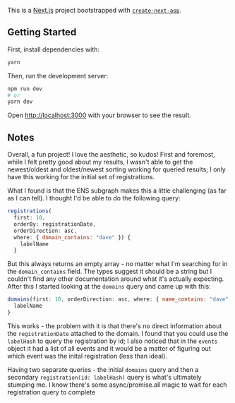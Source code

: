 This is a [Next.js](https://nextjs.org/) project bootstrapped with [`create-next-app`](https://github.com/vercel/next.js/tree/canary/packages/create-next-app).

## Getting Started

First, install dependencies with:

```bash
yarn
```

Then, run the development server:

```bash
npm run dev
# or
yarn dev
```

Open [http://localhost:3000](http://localhost:3000) with your browser to see the result.

## Notes

Overall, a fun project! I love the aesthetic, so kudos! First and foremost, while I felt pretty good about my results, I wasn't able to get the newest/oldest and oldest/newest sorting working for queried results; I only have this working for the initial set of registrations.

What I found is that the ENS subgraph makes this a little challenging (as far as I can tell). I thought I'd be able to do the following query:

```js
registrations(
  first: 10,
  orderBy: registrationDate,
  orderDirection: asc,
  where: { domain_contains: "dave" }) {
    labelName
  }
```

But this always returns an empty array - no matter what I'm searching for in the `domain_contains` field. The types suggest it should be a string but I couldn't find any other documentation around what it's actually expecting. After this I started looking at the `domains` query and came up with this:

```js
domains(first: 10, orderDirection: asc, where: { name_contains: "dave" }) {
  labelName
}
```

This works - the problem with it is that there's no direct information about the `registrationDate` attached to the domain. I found that you could use the `labelHash` to query the registration by id; I also noticed that in the `events` object it had a list of all events and it would be a matter of figuring out which event was the inital registration (less than ideal).

Having two separate queries - the initial `domains` query and then a secondary `registration(id: labelHash)` query is what's ultimately stumping me. I know there's some async/promise.all magic to wait for each registration query to complete
